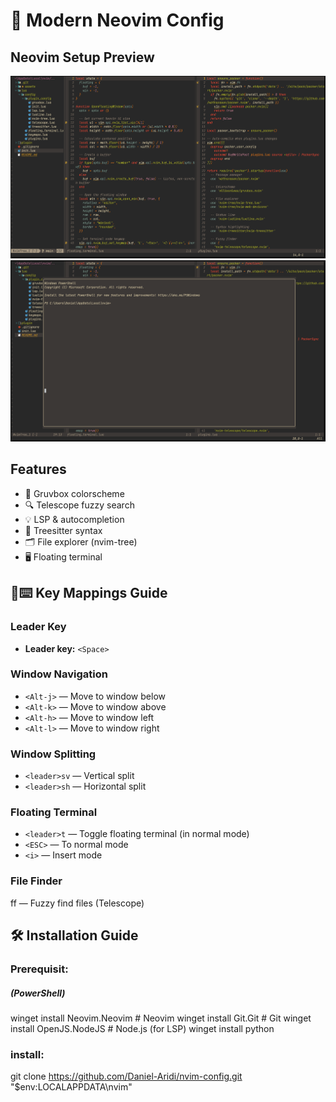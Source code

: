 # 🚀 Modern Neovim Config

## Neovim Setup Preview
![preview](./assets/preview.png)
![floating terminal](./assets/floating-terminal.png)


## Features
- 🌈 Gruvbox colorscheme
- 🔍 Telescope fuzzy search
- 💡 LSP & autocompletion
- 🧠 Treesitter syntax
- 🗂️ File explorer (nvim-tree)
- 🖥️ Floating terminal



## 🔑⌨️ Key Mappings Guide

### Leader Key
- **Leader key:** `<Space>`

### Window Navigation
- `<Alt-j>` — Move to window below 
- `<Alt-k>` — Move to window above 
- `<Alt-h>` — Move to window left  
- `<Alt-l>` — Move to window right 

### Window Splitting
- `<leader>sv` — Vertical split  
- `<leader>sh` — Horizontal split  

### Floating Terminal
- `<leader>t` — Toggle floating terminal (in normal mode)
- `<ESC>`     — To normal mode
- `<i>`       — Insert mode

### File Finder
<leader>ff — Fuzzy find files (Telescope)


## 🛠️ Installation Guide

### Prerequisit:
##### (PowerShell)

winget install Neovim.Neovim  # Neovim
winget install Git.Git         # Git
winget install OpenJS.NodeJS   # Node.js (for LSP)
winget install python

### install:
git clone https://github.com/Daniel-Aridi/nvim-config.git "$env:LOCALAPPDATA\nvim"


